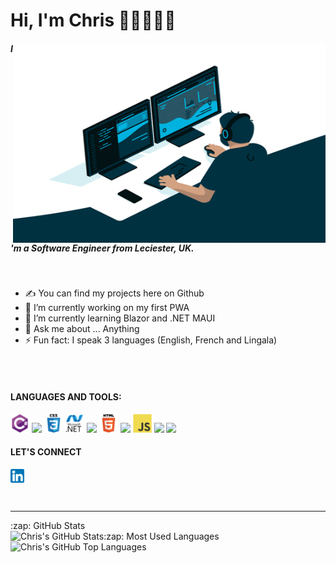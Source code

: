 # Hi, I'm Chris 👋🏿👨🏿‍💻
<img align="right" src="https://github.com/christiankasongo/christiankasongo/blob/main/giphy.gif" alt="Programmer Gif" width="500" height="320">

##### I'm a Software Engineer from Leciester, UK.

<br/>


- ✍ You can find my projects here on Github
- 🔭 I’m currently working on my first PWA
- 🌱 I’m currently learning Blazor and .NET MAUI
- 💬 Ask me about ... Anything
- ⚡ Fun fact: I speak 3 languages (English, French and Lingala)

<br />
<br />


#### LANGUAGES AND TOOLS:

<code><img height="30" src="https://raw.githubusercontent.com/devicons/devicon/master/icons/csharp/csharp-original.svg"></code>
<code><img height="30" src="https://angular.io/assets/images/logos/angular/angular.svg"></code>
<code><img height="30" src="https://raw.githubusercontent.com/devicons/devicon/master/icons/css3/css3-original-wordmark.svg"></code>
<code><img height="30" src="https://raw.githubusercontent.com/devicons/devicon/master/icons/dot-net/dot-net-original-wordmark.svg"></code>
<code><img height="30" src="https://www.vectorlogo.zone/logos/git-scm/git-scm-icon.svg"></code>
<code><img height="30" src="https://raw.githubusercontent.com/devicons/devicon/master/icons/html5/html5-original-wordmark.svg"></code>
<code><img height="30" src="https://upload.wikimedia.org/wikipedia/commons/d/d1/Ionic_Logo.svg"></code>
<code><img height="30" src="https://raw.githubusercontent.com/devicons/devicon/master/icons/javascript/javascript-original.svg"></code>
<code><img height="30" src="https://www.svgrepo.com/show/303229/microsoft-sql-server-logo.svg"></code>
<code><img height="30" src="hhttps://raw.githubusercontent.com/devicons/devicon/master/icons/typescript/typescript-original.svg"></code>

#### LET'S CONNECT
<p align="centre">
<a href="www.linkedin.com/in/christian-kasongo-269a84196" target="blank"><img align="center" src="https://raw.githubusercontent.com/christiankasongo/christiankasongo/main/linkedin.png" alt="www.linkedin.com/in/christian-kasongo-269a84196" width="22px"/></a>
</p>

<br/>
<hr>

  <summary>:zap: GitHub Stats</summary>
 <img align="left" alt="Chris's GitHub Stats" src="https://github-readme-stats.vercel.app/api?username=christiankasongo&show_icons=true&hide_border=true"/>
 
  <summary>:zap: Most Used Languages</summary>
<img align="left" alt="Chris's GitHub Top Languages" src="https://github-readme-stats.vercel.app/api/top-langs/?username=christiankasongo"/>
